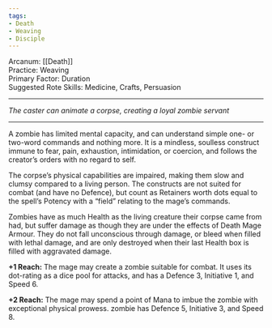 ```yaml
---
tags:
- Death
- Weaving
- Disciple
---
```


Arcanum: [[Death]]\
Practice: Weaving\
Primary Factor: Duration\
Suggested Rote Skills: Medicine, Crafts, Persuasion

---

_The caster can animate a corpse, creating a loyal zombie servant_

---

A zombie has limited mental capacity, and can understand simple one- or two-word commands and nothing more. It is a mindless, soulless construct immune to fear, pain, exhaustion, intimidation, or coercion, and follows the creator’s orders with no regard to self.

The corpse’s physical capabilities are impaired, making them slow and clumsy compared to a living person. The constructs are not suited for combat (and have no Defence), but count as Retainers worth dots equal to the spell’s Potency with a “field” relating to the mage’s commands.

Zombies have as much Health as the living creature their corpse came from had, but suffer damage as though they are under the effects of Death Mage Armour. They do not fall unconscious through damage, or bleed when filled with lethal damage, and are only destroyed when their last Health box is filled with aggravated damage.

**+1 Reach:** The mage may create a zombie suitable for combat. It uses its dot-rating as a dice pool for attacks, and has a Defence 3, Initiative 1, and Speed 6.

**+2 Reach:** The mage may spend a point of Mana to imbue the zombie with exceptional physical prowess. zombie has Defence 5, Initiative 3, and Speed 8.